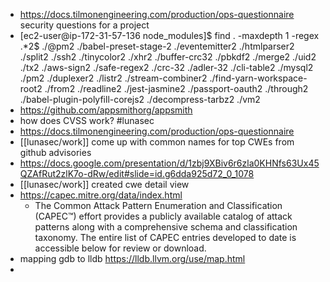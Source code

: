 - https://docs.tilmonengineering.com/production/ops-questionnaire security questions for a project
- [ec2-user@ip-172-31-57-136 node_modules]$ find . -maxdepth 1 -regex .*2$
  ./@pm2
  ./babel-preset-stage-2
  ./eventemitter2
  ./htmlparser2
  ./split2
  ./ssh2
  ./tinycolor2
  ./xhr2
  ./buffer-crc32
  ./pbkdf2
  ./merge2
  ./uid2
  ./tx2
  ./aws-sign2
  ./safe-regex2
  ./crc-32
  ./adler-32
  ./cli-table2
  ./mysql2
  ./pm2
  ./duplexer2
  ./listr2
  ./stream-combiner2
  ./find-yarn-workspace-root2
  ./from2
  ./readline2
  ./jest-jasmine2
  ./passport-oauth2
  ./through2
  ./babel-plugin-polyfill-corejs2
  ./decompress-tarbz2
  ./vm2
- https://github.com/appsmithorg/appsmith
- how does CVSS work? #lunasec
- https://docs.tilmonengineering.com/production/ops-questionnaire
- [[lunasec/work]] come up with common names for top CWEs from github advisories
- https://docs.google.com/presentation/d/1zbj9XBiv6r6zla0KHNfs63Ux45QZAfRut2zlK7o-dRw/edit#slide=id.g6dda925d72_0_1078
- [[lunasec/work]] created cwe detail view
- https://capec.mitre.org/data/index.html
	- The Common Attack Pattern Enumeration and Classification (CAPEC™) effort provides a publicly available catalog of attack patterns along with a comprehensive schema and classification taxonomy. The entire list of CAPEC entries developed to date is accessible below for review or download.
- mapping gdb to lldb https://lldb.llvm.org/use/map.html
-
